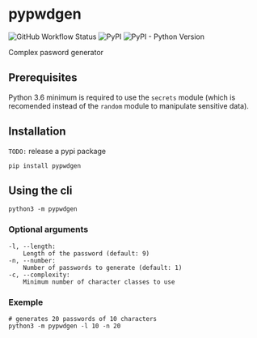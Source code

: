 # pypwdgen

![GitHub Workflow Status](https://img.shields.io/github/workflow/status/polluxtroy3758/pypwdgen/Build%20Python%20Package?style=flat-square)
![PyPI](https://img.shields.io/pypi/v/pypwdgen?style=flat-square)
![PyPI - Python Version](https://img.shields.io/pypi/pyversions/pypwdgen)

Complex pasword generator

## Prerequisites
Python 3.6 minimum is required to use the `secrets` module (which is recomended instead of the `random` module to manipulate sensitive data).

## Installation
`TODO:` release a pypi package

    pip install pypwdgen

## Using the cli
    python3 -m pypwdgen 

### Optional arguments
    -l, --length:
        Length of the password (default: 9)
    -n, --number:
        Number of passwords to generate (default: 1)
    -c, --complexity:
        Minimum number of character classes to use

### Exemple
    # generates 20 passwords of 10 characters
    python3 -m pypwdgen -l 10 -n 20